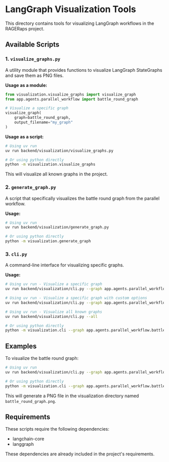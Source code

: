 # LangGraph Visualization Tools

This directory contains tools for visualizing LangGraph workflows in the RAGERaps project.

## Available Scripts

### 1. `visualize_graphs.py`

A utility module that provides functions to visualize LangGraph StateGraphs and save them as PNG files.

**Usage as a module:**

```python
from visualization.visualize_graphs import visualize_graph
from app.agents.parallel_workflow import battle_round_graph

# Visualize a specific graph
visualize_graph(
    graph=battle_round_graph,
    output_filename="my_graph"
)
```

**Usage as a script:**

```bash
# Using uv run
uv run backend/visualization/visualize_graphs.py

# Or using python directly
python -m visualization.visualize_graphs
```

This will visualize all known graphs in the project.

### 2. `generate_graph.py`

A script that specifically visualizes the battle round graph from the parallel workflow.

**Usage:**

```bash
# Using uv run
uv run backend/visualization/generate_graph.py

# Or using python directly
python -m visualization.generate_graph
```

### 3. `cli.py`

A command-line interface for visualizing specific graphs.

**Usage:**

```bash
# Using uv run - Visualize a specific graph
uv run backend/visualization/cli.py --graph app.agents.parallel_workflow.battle_round_graph

# Using uv run - Visualize a specific graph with custom options
uv run backend/visualization/cli.py --graph app.agents.parallel_workflow.battle_round_graph --output custom_name --bg-color lightblue --padding 20

# Using uv run - Visualize all known graphs
uv run backend/visualization/cli.py --all

# Or using python directly
python -m visualization.cli --graph app.agents.parallel_workflow.battle_round_graph
```

## Examples

To visualize the battle round graph:

```bash
# Using uv run
uv run backend/visualization/cli.py --graph app.agents.parallel_workflow.battle_round_graph

# Or using python directly
python -m visualization.cli --graph app.agents.parallel_workflow.battle_round_graph
```

This will generate a PNG file in the visualization directory named `battle_round_graph.png`.

## Requirements

These scripts require the following dependencies:

- langchain-core
- langgraph

These dependencies are already included in the project's requirements.
